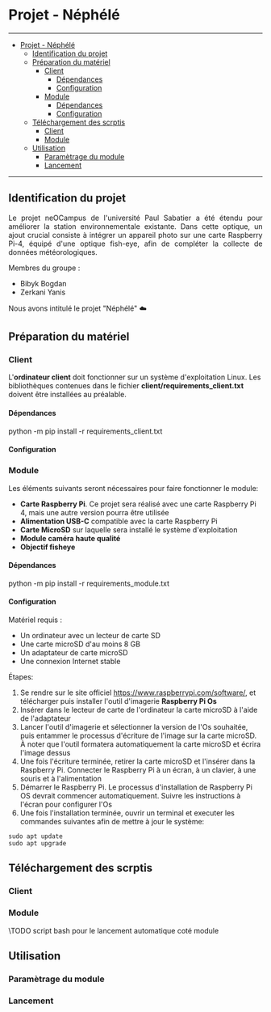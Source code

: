 # Projet - Néphélé

---
- [Projet - Néphélé](#projet---néphélé)
  - [Identification du projet](#identification-du-projet)
  - [Préparation du matériel](#préparation-du-matériel)
    - [Client](#client)
      - [Dépendances](#dépendances)
      - [Configuration](#configuration)
    - [Module](#module)
      - [Dépendances](#dépendances-1)
      - [Configuration](#configuration-1)
  - [Téléchargement des scrptis](#téléchargement-des-scrptis)
    - [Client](#client-1)
    - [Module](#module-1)
  - [Utilisation](#utilisation)
    - [Paramètrage du module](#paramètrage-du-module)
    - [Lancement](#lancement)
---

## Identification du projet

<p style="text-align: justify;">Le projet neOCampus de l'université Paul Sabatier a été étendu pour améliorer la station environnementale existante. Dans cette optique, un ajout crucial consiste à intégrer un appareil photo sur une carte Raspberry Pi-4, équipé d'une optique fish-eye, afin de compléter la collecte de données météorologiques.</p>

Membres du groupe :
- Bibyk Bogdan
- Zerkani Yanis

Nous avons intitulé le projet "Néphélé" :cloud:

## Préparation du matériel

### Client

L'**ordinateur client** doit fonctionner sur un système d'exploitation Linux. Les bibliothèques contenues dans le fichier **client/requirements_client.txt** doivent être installées au préalable.

#### Dépendances

python -m pip install -r requirements_client.txt

#### Configuration

### Module

Les éléments suivants seront nécessaires pour faire fonctionner le module:

 - **Carte Raspberry Pi**. Ce projet sera réalisé avec une carte Raspberry Pi 4, mais une autre version pourra être utilisée
 - **Alimentation USB-C** compatible avec la carte Raspberry Pi
 - **Carte MicroSD** sur laquelle sera installé le système d'exploitation
 - **Module caméra haute qualité**
 - **Objectif fisheye**

#### Dépendances

python -m pip install -r requirements_module.txt

#### Configuration

Matériel requis :

 - Un ordinateur avec un lecteur de carte SD
 - Une carte microSD d'au moins 8 GB
 - Un adaptateur de carte microSD
 - Une connexion Internet stable

Étapes:
 1. Se rendre sur le site officiel https://www.raspberrypi.com/software/, et télécharger puis installer l'outil d'imagerie **Raspberry Pi Os**
 2. Insérer dans le lecteur de carte de l'ordinateur la carte microSD à l'aide de l'adaptateur
 3. Lancer l'outil d'imagerie et sélectionner la version de l'Os souhaitée, puis entammer le processus d'écriture de l'image sur la carte microSD. À noter que l'outil formatera automatiquement la carte microSD et écrira l'image dessus
 4. Une fois l'écriture terminée, retirer la carte microSD et l'insérer dans la Raspberry Pi. Connecter le Raspberry Pi à un écran, à un clavier, à une souris et à l'alimentation
 5. Démarrer le Raspberry Pi. Le processus d'installation de Raspberry Pi OS devrait commencer automatiquement. Suivre les instructions à l'écran pour configurer l'Os
 6. Une fois l'installation terminée, ouvrir un terminal et executer les commandes suivantes afin de mettre à jour le système:
  ```
  sudo apt update
  sudo apt upgrade
  ```

## Téléchargement des scrptis

### Client

### Module

\\TODO script bash pour le lancement automatique coté module

## Utilisation

### Paramètrage du module

### Lancement